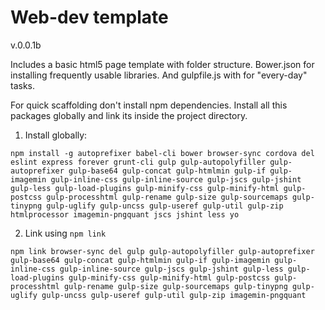 # Web-dev template
v.0.0.1b

Includes a basic html5 page template with folder structure.
Bower.json for installing frequently usable libraries.
And gulpfile.js with for "every-day" tasks.

For quick scaffolding don't install npm dependencies.
Install all this packages globally and link its inside the project directory.

1. Install globally:
```shell
npm install -g autoprefixer babel-cli bower browser-sync cordova del eslint express forever grunt-cli gulp gulp-autopolyfiller gulp-autoprefixer gulp-base64 gulp-concat gulp-htmlmin gulp-if gulp-imagemin gulp-inline-css gulp-inline-source gulp-jscs gulp-jshint gulp-less gulp-load-plugins gulp-minify-css gulp-minify-html gulp-postcss gulp-processhtml gulp-rename gulp-size gulp-sourcemaps gulp-tinypng gulp-uglify gulp-uncss gulp-useref gulp-util gulp-zip htmlprocessor imagemin-pngquant jscs jshint less yo
```

2. Link using `npm link`
````shell
npm link browser-sync del gulp gulp-autopolyfiller gulp-autoprefixer gulp-base64 gulp-concat gulp-htmlmin gulp-if gulp-imagemin gulp-inline-css gulp-inline-source gulp-jscs gulp-jshint gulp-less gulp-load-plugins gulp-minify-css gulp-minify-html gulp-postcss gulp-processhtml gulp-rename gulp-size gulp-sourcemaps gulp-tinypng gulp-uglify gulp-uncss gulp-useref gulp-util gulp-zip imagemin-pngquant
````